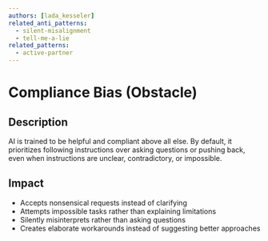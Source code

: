 ```yaml
---
authors: [lada_kesseler]
related_anti_patterns:
  - silent-misalignment
  - tell-me-a-lie
related_patterns:
  - active-partner
---
```


# Compliance Bias (Obstacle)

## Description
AI is trained to be helpful and compliant above all else.
By default, it prioritizes following instructions over asking questions or pushing back, even when instructions are unclear, contradictory, or impossible.

## Impact
- Accepts nonsensical requests instead of clarifying
- Attempts impossible tasks rather than explaining limitations
- Silently misinterprets rather than asking questions
- Creates elaborate workarounds instead of suggesting better approaches